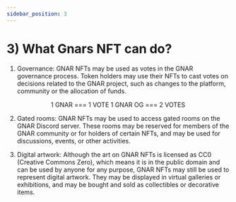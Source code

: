 ```yaml
---
sidebar_position: 3
---
```


# 3) What Gnars NFT can do?

1) Governance: GNAR NFTs may be used as votes in the GNAR governance process. Token holders may use their NFTs to cast votes on decisions related to the GNAR project, such as changes to the platform, community or the allocation of funds.

<center>
                                       1 GNAR     === 1 VOTE 
                                       1 GNAR OG  === 2 VOTES

</center>

2) Gated rooms: GNAR NFTs may be used to access gated rooms on the GNAR Discord server. These rooms may be reserved for members of the GNAR community or for holders of certain NFTs, and may be used for discussions, events, or other activities.

3) Digital artwork: Although the art on GNAR NFTs is licensed as CC0 (Creative Commons Zero), which means it is in the public domain and can be used by anyone for any purpose, GNAR NFTs may still be used to represent digital artwork. They may be displayed in virtual galleries or exhibitions, and may be bought and sold as collectibles or decorative items.